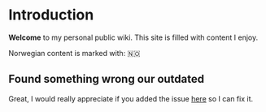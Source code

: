 # Introduction

**Welcome** to my personal public wiki. This site is filled with content I enjoy.

Norwegian content is marked with: 🇳🇴

## Found something wrong our outdated

Great, I would really appreciate if you added the issue [here](https://github.com/bakke92/hwiki/issues) so I can fix it.

## 



